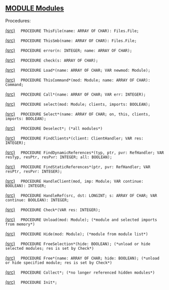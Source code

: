
## [MODULE Modules](https://github.com/io-core/Modules/blob/main/Modules.Mod)

Procedures:


[(src)](https://github.com/io-core/Modules/blob/main/Modules.Mod#L42) `  PROCEDURE ThisFile(name: ARRAY OF CHAR): Files.File;`


[(src)](https://github.com/io-core/Modules/blob/main/Modules.Mod#L51) `  PROCEDURE ThisSmb(name: ARRAY OF CHAR): Files.File;`


[(src)](https://github.com/io-core/Modules/blob/main/Modules.Mod#L60) `  PROCEDURE error(n: INTEGER; name: ARRAY OF CHAR);`


[(src)](https://github.com/io-core/Modules/blob/main/Modules.Mod#L64) `  PROCEDURE check(s: ARRAY OF CHAR);`


[(src)](https://github.com/io-core/Modules/blob/main/Modules.Mod#L75) `  PROCEDURE Load*(name: ARRAY OF CHAR; VAR newmod: Module);`


[(src)](https://github.com/io-core/Modules/blob/main/Modules.Mod#L256) `  PROCEDURE ThisCommand*(mod: Module; name: ARRAY OF CHAR): Command;`


[(src)](https://github.com/io-core/Modules/blob/main/Modules.Mod#L276) `  PROCEDURE Call*(name: ARRAY OF CHAR; VAR err: INTEGER);`


[(src)](https://github.com/io-core/Modules/blob/main/Modules.Mod#L320) `  PROCEDURE select(mod: Module; clients, imports: BOOLEAN);`


[(src)](https://github.com/io-core/Modules/blob/main/Modules.Mod#L340) `  PROCEDURE Select*(name: ARRAY OF CHAR; on, this, clients, imports: BOOLEAN);`


[(src)](https://github.com/io-core/Modules/blob/main/Modules.Mod#L360) `  PROCEDURE Deselect*; (*all modules*)`


[(src)](https://github.com/io-core/Modules/blob/main/Modules.Mod#L368) `  PROCEDURE FindClients*(client: ClientHandler; VAR res: INTEGER);`


[(src)](https://github.com/io-core/Modules/blob/main/Modules.Mod#L386) `  PROCEDURE FindDynamicReferences*(typ, ptr, pvr: RefHandler; VAR resTyp, resPtr, resPvr: INTEGER; all: BOOLEAN);`


[(src)](https://github.com/io-core/Modules/blob/main/Modules.Mod#L398) `  PROCEDURE FindStaticReferences*(ptr, pvr: RefHandler; VAR resPtr, resPvr: INTEGER);`


[(src)](https://github.com/io-core/Modules/blob/main/Modules.Mod#L420) `  PROCEDURE HandleClient(mod, imp: Module; VAR continue: BOOLEAN): INTEGER;`


[(src)](https://github.com/io-core/Modules/blob/main/Modules.Mod#L424) `  PROCEDURE HandleRef(src, dst: LONGINT; s: ARRAY OF CHAR; VAR continue: BOOLEAN): INTEGER;`


[(src)](https://github.com/io-core/Modules/blob/main/Modules.Mod#L434) `  PROCEDURE Check*(VAR res: INTEGER);`


[(src)](https://github.com/io-core/Modules/blob/main/Modules.Mod#L458) `  PROCEDURE Unload(mod: Module); (*module and selected imports from memory*)`


[(src)](https://github.com/io-core/Modules/blob/main/Modules.Mod#L474) `  PROCEDURE Hide(mod: Module); (*module from module list*)`


[(src)](https://github.com/io-core/Modules/blob/main/Modules.Mod#L483) `  PROCEDURE FreeSelection*(hide: BOOLEAN); (*unload or hide selected modules; res is set by Check*)`


[(src)](https://github.com/io-core/Modules/blob/main/Modules.Mod#L501) `  PROCEDURE Free*(name: ARRAY OF CHAR; hide: BOOLEAN); (*unload or hide specified module; res is set by Check*)`


[(src)](https://github.com/io-core/Modules/blob/main/Modules.Mod#L515) `  PROCEDURE Collect*; (*no longer referenced hidden modules*)`


[(src)](https://github.com/io-core/Modules/blob/main/Modules.Mod#L575) `  PROCEDURE Init*;`

